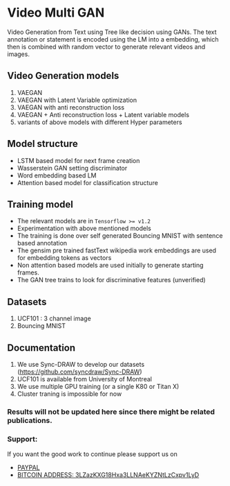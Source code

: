 # Video Multi GAN
Video Generation from Text using Tree like decision using GANs. The text annotation or statement is encoded using the LM into a embedding, which then is combined with random vector to generate relevant videos and images. 

## Video Generation models
1. VAEGAN
2. VAEGAN with Latent Variable optimization
3. VAEGAN with anti reconstruction loss
4. VAEGAN + Anti reconstruction loss + Latent variable models
5. variants of above models with different Hyper parameters

## Model structure
* LSTM based model for next frame creation
* Wasserstein GAN setting discriminator 
* Word embedding based LM
* Attention based model for classification structure

## Training model
* The relevant models are in ``` Tensorflow >= v1.2 ```
* Experimentation with above mentioned models
* The training is done over self generated Bouncing MNIST with sentence based annotation
* The gensim pre trained fastText wikipedia work embeddings are used for embedding tokens as vectors
* Non attention based models are used initially to generate starting frames. 
* The GAN tree trains to look for discriminative features (unverified)

## Datasets
1. UCF101 : 3 channel image
2. Bouncing MNIST

## Documentation
1. We use Sync-DRAW to develop our datasets (https://github.com/syncdraw/Sync-DRAW)
2. UCF101 is available from University of Montreal
3. We use multiple GPU training (or a single K80 or Titan X)
4. Cluster traning is impossible for now

### Results will not be updated here since there might be related publications.

### Support:

If you want the good work to continue please support us on

* [PAYPAL](https://www.paypal.me/ishandutta2007)
* [BITCOIN ADDRESS: 3LZazKXG18Hxa3LLNAeKYZNtLzCxpv1LyD](https://www.coinbase.com/join/5a8e4a045b02c403bc3a9c0c)
